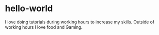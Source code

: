 # hello-world
I love doing tutorials during working hours to increase my skills.
Outside of working hours I love food and Gaming. 
